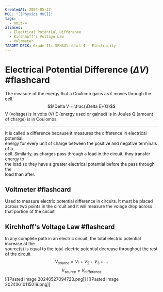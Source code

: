 ```yaml
---
CreatedAt: 2024-05-27
MOC: "[[Physics MOC]]"
tags:
  - Unit-4
aliases:
  - Electrical Potential Difference
  - Kirchhoff's Voltage Law
  - Voltmeter
TARGET DECK: Grade 11::SPH3U1::Unit 4 - Electricity
---
```


# Electrical Potential Difference ($\Delta V$) #flashcard 
The measure of the energy that a Coulomb gains as it moves through the cell. 
$$\Delta V = \frac{\Delta E}{Q}$$
V (voltage) is in volts (V)
E (energy used or gained) is in Joules
Q (amount of charge) is in Coulombs
___
It is called a difference because it measures the difference in electrical potential  
energy for every unit of charge between the positive and negative terminals of a  
cell.
Similarly, as charges pass through a load in the circuit, they transfer energy to  
the load so they have a greater electrical potential before the pass through the  
load than after.
<!--ID: 1717163511419-->

## Voltmeter #flashcard 
Used to measure electric potential difference in circuits. It must be placed across two points in the circuit and it will measure the volage drop across that portion of the circuit
<!--ID: 1717163511423-->


## Kirchhoff's Voltage Law #flashcard 
In any complete path in an electric circuit, the total electric potential increase at the  
source(s) is equal to the total electric potential decrease throughout the rest of the circuit.
$$V_{source} = V_{1} + V_{2} + V_{3} + \dots$$
$$V_{\text{source}} = V_{\text{difference}}$$
![[Pasted image 20240527094723.png]]
![[Pasted image 20240610115019.png]]
<!--ID: 1717163511427-->

